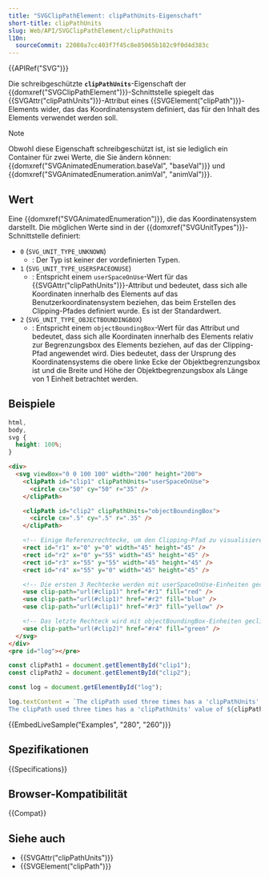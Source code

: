 ```yaml
---
title: "SVGClipPathElement: clipPathUnits-Eigenschaft"
short-title: clipPathUnits
slug: Web/API/SVGClipPathElement/clipPathUnits
l10n:
  sourceCommit: 22080a7cc403f7f45c8e85065b182c9f0d4d383c
---
```


{{APIRef("SVG")}}

Die schreibgeschützte **`clipPathUnits`**-Eigenschaft der {{domxref("SVGClipPathElement")}}-Schnittstelle spiegelt das {{SVGAttr("clipPathUnits")}}-Attribut eines {{SVGElement("clipPath")}}-Elements wider, das das Koordinatensystem definiert, das für den Inhalt des Elements verwendet werden soll.

> [!NOTE]
> Obwohl diese Eigenschaft schreibgeschützt ist, ist sie lediglich ein Container für zwei Werte, die Sie ändern können: {{domxref("SVGAnimatedEnumeration.baseVal", "baseVal")}} und {{domxref("SVGAnimatedEnumeration.animVal", "animVal")}}.

## Wert

Eine {{domxref("SVGAnimatedEnumeration")}}, die das Koordinatensystem darstellt. Die möglichen Werte sind in der {{domxref("SVGUnitTypes")}}-Schnittstelle definiert:

- `0` (`SVG_UNIT_TYPE_UNKNOWN`)
  - : Der Typ ist keiner der vordefinierten Typen.
- `1` (`SVG_UNIT_TYPE_USERSPACEONUSE`)
  - : Entspricht einem `userSpaceOnUse`-Wert für das {{SVGAttr("clipPathUnits")}}-Attribut und bedeutet, dass sich alle Koordinaten innerhalb des Elements auf das Benutzerkoordinatensystem beziehen, das beim Erstellen des Clipping-Pfades definiert wurde. Es ist der Standardwert.
- `2` (`SVG_UNIT_TYPE_OBJECTBOUNDINGBOX`)
  - : Entspricht einem `objectBoundingBox`-Wert für das Attribut und bedeutet, dass sich alle Koordinaten innerhalb des Elements relativ zur Begrenzungsbox des Elements beziehen, auf das der Clipping-Pfad angewendet wird. Dies bedeutet, dass der Ursprung des Koordinatensystems die obere linke Ecke der Objektbegrenzungsbox ist und die Breite und Höhe der Objektbegrenzungsbox als Länge von 1 Einheit betrachtet werden.

## Beispiele

```css hidden
html,
body,
svg {
  height: 100%;
}
```

```html
<div>
  <svg viewBox="0 0 100 100" width="200" height="200">
    <clipPath id="clip1" clipPathUnits="userSpaceOnUse">
      <circle cx="50" cy="50" r="35" />
    </clipPath>

    <clipPath id="clip2" clipPathUnits="objectBoundingBox">
      <circle cx=".5" cy=".5" r=".35" />
    </clipPath>

    <!-- Einige Referenzrechtecke, um den Clipping-Pfad zu visualisieren -->
    <rect id="r1" x="0" y="0" width="45" height="45" />
    <rect id="r2" x="0" y="55" width="45" height="45" />
    <rect id="r3" x="55" y="55" width="45" height="45" />
    <rect id="r4" x="55" y="0" width="45" height="45" />

    <!-- Die ersten 3 Rechtecke werden mit userSpaceOnUse-Einheiten geclippt -->
    <use clip-path="url(#clip1)" href="#r1" fill="red" />
    <use clip-path="url(#clip1)" href="#r2" fill="blue" />
    <use clip-path="url(#clip1)" href="#r3" fill="yellow" />

    <!-- Das letzte Rechteck wird mit objectBoundingBox-Einheiten geclippt -->
    <use clip-path="url(#clip2)" href="#r4" fill="green" />
  </svg>
</div>
<pre id="log"></pre>
```

```js
const clipPath1 = document.getElementById("clip1");
const clipPath2 = document.getElementById("clip2");

const log = document.getElementById("log");

log.textContent = `The clipPath used three times has a 'clipPathUnits' value of ${clipPath1.clipPathUnits.baseVal}
The clipPath used three times has a 'clipPathUnits' value of ${clipPath2.clipPathUnits.baseVal}`;
```

{{EmbedLiveSample("Examples", "280", "260")}}

## Spezifikationen

{{Specifications}}

## Browser-Kompatibilität

{{Compat}}

## Siehe auch

- {{SVGAttr("clipPathUnits")}}
- {{SVGElement("clipPath")}}
